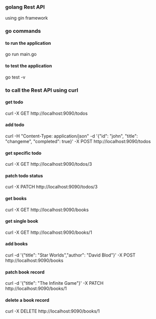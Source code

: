### golang Rest API
using gin framework

### go commands
#### to run the application
go run main.go 
#### to test the application
go test -v

### to call the Rest API using curl
#### get todo
curl -X GET http://localhost:9090/todos

#### add todo
curl -H "Content-Type: application/json" -d '{"id": "john", "title": "changeme", "completed": true}' -X POST http://localhost:9090/todos

#### get specific todo
curl -X GET http://localhost:9090/todos/3

#### patch todo status
curl -X PATCH http://localhost:9090/todos/3

#### get books
curl -X GET http://localhost:9090/books

#### get single book
curl -X GET http://localhost:9090/books/1

#### add books
curl -d '{"title": "Star Worlds","author": "David Blod"}' -X POST http://localhost:9090/books

#### patch book record
curl -d '{"title": "The Infinite Game"}' -X PATCH http://localhost:9090/books/1

#### delete a book record
curl -X DELETE http://localhost:9090/books/1
